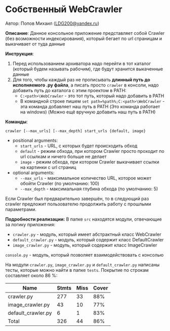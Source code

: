 # Собственный WebCrawler
Автор: Попов Михаил (LDG200@yandex.ru)


__Описание__:
Данное консольное приложение представляет собой Crawler (без возможности индексирования), который бегает по url страницам и выкачивает от туда данные


__Инструкция__:
1. Перед использованием архиватора надо перейти в тот каталог (который будем называть рабочим), где будут хранится выкаченные данные
2. Для того, чтобы каждый раз не прописывать **длинный путь до исполняемого .py файла**, а писать просто `crawler` в консоли, надо добавить путь до каталога с этим проектом в PATH:
    * `C:<path>\WebCrawler` - это тот путь, который надо добавить в PATH
    * В командной строке пишем `set path=%path%;C:<path>\WebCrawler` - эта команда добавляет наш путь в PATH (Это команда работает на windows) (Можно ещё вручную добавить наш путь в PATH)


__Команды__:
```
crawler [--max_urls] [--max_depth] start_urls {default, image}
```
* positional arguments:
  * `start_urls` - URL, с которых будет происходить обход
  * `default` - режим обхода, при котором Crawler просто проходит по url ссылкам и ничего больше не делает
  * `image` - режим обхода, при котором Crawler выкачивает ссылки на картинки с url страниц
* optional arguments:
  *  `--max_urls` - максимальное количество URL, которое может обойти Crawler (по умолчанию: 100)
  *  `--max_depth` - максимальная глубина обхода (по умолчанию: 5)

Если Crawler был предварительно завершён, то в следующий раз crawler предложит пользователю продолжить работу с прошлыми параметрами.

__Подробности реализации:__
В папке `src` находятся модули, отвечающие за логику приложения:
* `crawler.py` - модуль, который имеет абстрактный класс WebCrawler
* `default_crawler.py` - модуль, который содержит класс DefaultCrawler
* `image_crawler.py` - модуль, который содержит класс ImageCrawler

`console.py` - модуль, который позволяет взаимодействовать с консолью

На модули `crawler.py`, `image_crawler.py` и `default_crawler.py` написаны тесты, которые можно найти в папке `tests`. Покрытие по строкам составляет около 86 %:


| Name               | Stmts | Miss | Cover |
|--------------------|-------|------|-------|
| crawler.py         | 277   | 33   | 88%   |
| image_crawler.py   | 43    | 10   | 77%   |
| default_crawler.py | 6     | 1    | 83%   |
| Total              | 326   | 44   | 86%   |